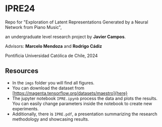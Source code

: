 # IPRE24
Repo for "Exploration of Latent Representations Generated by a Neural Network from Piano Music",

an undergraduate level research project by **Javier Campos**.

Advisors: **Marcelo Mendoza** and **Rodrigo Cádiz**

Pontificia Universidad Católica de Chile, 2024

## Resources
- In the `imgs` folder you will find all figures.
- You can download the dataset from [https://magenta.tensorflow.org/datasets/maestro]{here}
- The jupyter notebook `IPRE.ipynb` process the data and plots the results. You can easily change parameters inside the notebook to create new experiments.
- Additionally, there is `IPRE.pdf`, a presentation summarizing the research methodology and showcasing results.

  

